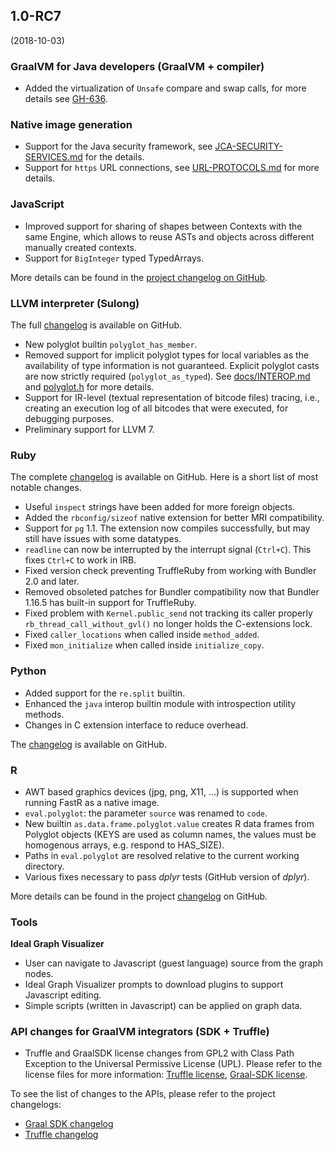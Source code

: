 ## 1.0-RC7
(2018-10-03)
### GraalVM for Java developers (GraalVM + compiler)

* Added the virtualization of `Unsafe` compare and swap calls, for more details see [GH-636](https://github.com/oracle/graal/pull/636).

### Native image generation

* Support for the Java security framework, see [JCA-SECURITY-SERVICES.md](https://github.com/oracle/graal/blob/master/substratevm/JCA-SECURITY-SERVICES.md) for the details.
* Support for `https` URL connections, see [URL-PROTOCOLS.md](https://github.com/oracle/graal/blob/master/substratevm/URL-PROTOCOLS.md) for more details.

### JavaScript

* Improved support for sharing of shapes between Contexts with the same Engine, which allows to reuse ASTs and objects across different manually created contexts.
* Support for `BigInteger` typed TypedArrays.

More details can be found in the [project changelog on GitHub](https://github.com/graalvm/graaljs/blob/master/CHANGELOG.md#version-100-rc7).

### LLVM interpreter (Sulong)
The full [changelog](https://github.com/oracle/graal/blob/master/sulong/CHANGELOG.md#version-100-rc7) is available on GitHub.

* New polyglot builtin `polyglot_has_member`.
* Removed support for implicit polyglot types for local variables as the availability of type information is not guaranteed. Explicit polyglot casts are now strictly required (`polyglot_as_typed`). See [docs/INTEROP.md](https://github.com/oracle/graal/blob/master/sulong/docs/INTEROP.md) and [polyglot.h](https://github.com/oracle/graal/blob/master/sulong/projects/com.oracle.truffle.llvm.libraries.bitcode/include/polyglot.h) for more details.
* Support for IR-level (textual representation of bitcode files) tracing, i.e., creating an execution log of all bitcodes that were executed, for debugging purposes.
* Preliminary support for LLVM 7.

### Ruby
The complete [changelog](https://github.com/oracle/truffleruby/blob/master/CHANGELOG.md#10-rc-7-3-october-2018) is available on GitHub. Here is a short list of most notable changes.

* Useful `inspect` strings have been added for more foreign objects.
* Added the `rbconfig/sizeof` native extension for better MRI compatibility.
* Support for `pg` 1.1. The extension now compiles successfully, but may still have issues with some datatypes.
* `readline` can now be interrupted by the interrupt signal (`Ctrl+C`). This fixes `Ctrl+C` to work in IRB.
* Fixed version check preventing TruffleRuby from working with Bundler 2.0 and later.
* Removed obsoleted patches for Bundler compatibility now that Bundler 1.16.5 has built-in support for TruffleRuby.
* Fixed problem with `Kernel.public_send` not tracking its caller properly
`rb_thread_call_without_gvl()` no longer holds the C-extensions lock.
* Fixed `caller_locations` when called inside `method_added`.
* Fixed `mon_initialize` when called inside `initialize_copy`.

### Python

* Added support for the `re.split` builtin.
* Enhanced the `java` interop builtin module with introspection utility methods.
* Changes in C extension interface to reduce overhead.

The [changelog](https://github.com/graalvm/graalpython/blob/master/CHANGELOG.md#version-100-rc7)
is available on GitHub.

### R

* AWT based graphics devices (jpg, png, X11, ...) is supported when running FastR as a native image.
* `eval.polyglot`: the parameter `source` was renamed to `code`.
* New builtin `as.data.frame.polyglot.value` creates R data frames from Polyglot objects (KEYS are used as column names, the values must be homogenous arrays, e.g. respond to HAS_SIZE).
* Paths in `eval.polyglot` are resolved relative to the current working directory.
* Various fixes necessary to pass _dplyr_ tests (GitHub version of _dplyr_).

More details can be found in the project [changelog](https://github.com/oracle/fastr/blob/master/CHANGELOG.md#10-rc-7) on GitHub.

### Tools
**Ideal Graph Visualizer**
* User can navigate to Javascript (guest language) source from the graph nodes.
* Ideal Graph Visualizer prompts to download plugins to support Javascript editing.
* Simple scripts (written in Javascript) can be applied on graph data.

### API changes for GraalVM integrators (SDK + Truffle)

* Truffle and GraalSDK license changes from GPL2 with Class Path Exception to the Universal Permissive License (UPL). Please refer to the license files for more information: [Truffle license](https://github.com/oracle/graal/blob/master/truffle/LICENSE.md), [Graal-SDK license](https://github.com/oracle/graal/blob/master/sdk/LICENSE.md).

To see the list of changes to the APIs, please refer to the project changelogs:
- [Graal SDK changelog](https://github.com/oracle/graal/blob/master/sdk/CHANGELOG.md#version-10-rc7)
- [Truffle changelog](https://github.com/oracle/graal/blob/master/truffle/CHANGELOG.md#version-100-rc7)
